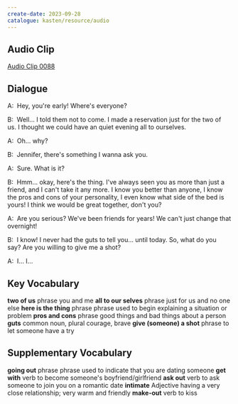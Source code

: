 ```yaml
---
create-date: 2023-09-28
catalogue: kasten/resource/audio
---
```


## Audio Clip
[Audio Clip 0088](https://archive.org/download/englishpod_all/englishpod_0088dg.mp3)

## Dialogue
A:  Hey, you're early! Where's everyone?

B:  Well... I told them not to come. I made a reservation just for the two of us. I thought we could have an quiet evening all to ourselves.

A:  Oh... why?

B:  Jennifer, there's something I wanna ask you.

A:  Sure. What is it?

B:  Hmm... okay, here's the thing. I've always seen you as more than just a friend, and I can't take it any more. I know you better than anyone, I know the pros and cons of your personality, I even know what side of the bed is yours! I think we would be great together, don't you?

A:  Are you serious? We've been friends for years!  We can't just change that overnight!

B:  I know! I never had the guts to tell you...  until today.  So, what do you say? Are you willing to give me a shot?

A:  I... I...

## Key Vocabulary
**two of us**               phrase                you and me
**all to our selves**       phrase                just for us and no one else
**here is the thing**       phrase                phrase used to begin explaining a situation or problem
**pros and cons**           phrase                good things and bad things about a person
**guts**                    common noun, plural   courage, brave
**give (someone) a shot**   phrase                to let someone have a try

## Supplementary Vocabulary
**going out**   phrase      phrase used to indicate that you are dating someone
**get with**    verb        to become someone's boyfriend/girlfriend
**ask out**     verb        to ask someone to join you on a romantic date
**intimate**    Adjective   having a very close relationship; very warm and friendly
**make-out**    verb        to kiss
